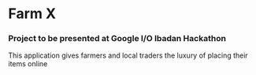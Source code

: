 # Farm X
### Project to be presented at Google I/O Ibadan Hackathon

This application gives farmers and local traders the luxury of placing their items online